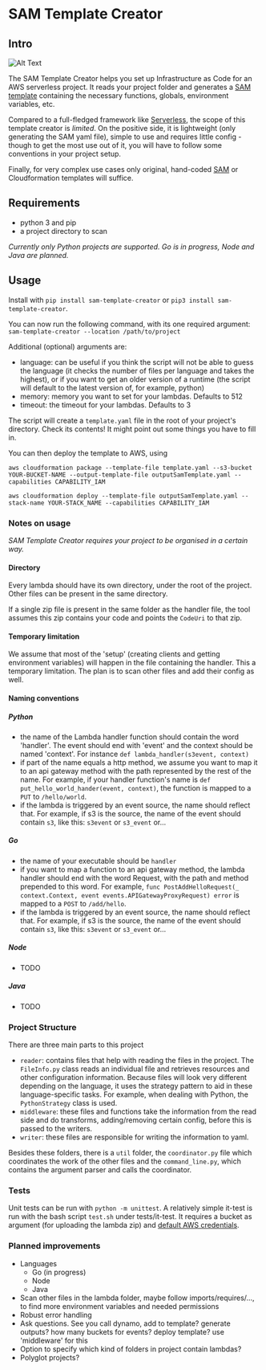 # SAM Template Creator

## Intro

![Alt Text](https://cl.ly/21b792e2627b/Screen%252520Recording%2525202019-04-21%252520at%25252010.56%252520AM.gif)

The SAM Template Creator helps you set up Infrastructure as Code for an AWS serverless project.
It reads your project folder and generates a [SAM template][1] containing the necessary functions, globals, environment variables, etc.

Compared to a full-fledged framework like [Serverless][2], the scope of this template creator is *limited*. 
On the positive side, it is lightweight (only generating the SAM yaml file), simple to use and requires little config - though to get
the most use out of it, you will have to follow some conventions in your project setup.

Finally, for very complex use cases only original, hand-coded [SAM][1] or Cloudformation templates will suffice.

[1]: https://github.com/awslabs/serverless-application-model/blob/master/versions/2016-10-31.md
[2]: https://serverless.com/

## Requirements

- python 3 and pip
- a project directory to scan 

*Currently only Python projects are supported. Go is in progress, Node and Java are planned.*

## Usage

Install with `pip install sam-template-creator` or `pip3 install sam-template-creator`.

You can now run the following command, with its one required argument: `sam-template-creator --location /path/to/project`

Additional (optional) arguments are:
- language: can be useful if you think the script will not be able to guess the language (it checks the number of files per language and takes the highest), 
or if you want to get an older version of a runtime (the script will default to the latest version of, for example, python)
- memory: memory you want to set for your lambdas. Defaults to 512
- timeout: the timeout for your lambdas. Defaults to 3

The script will create a `template.yaml` file in the root of your project's directory. Check its contents! It might point out some things you have to fill in.

You can then deploy the template to AWS, using 

`aws cloudformation package --template-file template.yaml --s3-bucket YOUR-BUCKET-NAME --output-template-file outputSamTemplate.yaml --capabilities CAPABILITY_IAM`

`aws cloudformation deploy --template-file outputSamTemplate.yaml --stack-name YOUR-STACK_NAME --capabilities CAPABILITY_IAM`

### Notes on usage

*SAM Template Creator requires your project to be organised in a certain way.*

#### Directory

Every lambda should have its own directory, under the root of the project. Other files can be present in the same directory. 

If a single zip file is present in the same folder as the handler file, the tool assumes this zip contains your code and points the `CodeUri` to that zip.

#### Temporary limitation

We assume that most of the 'setup' (creating clients and getting environment variables) will happen in the file containing the handler. 
This a temporary limitation. The plan is to scan other files and add their config as well.

#### Naming conventions

##### Python

- the name of the Lambda handler function should contain the word 'handler'. The event should end with 'event' and the context should be named 'context'. 
For instance `def lambda_handler(s3event, context)`
- if part of the name equals a http method, we assume you want to map it to an api gateway method with the path represented by the rest of the name. 
For example, if your handler function's name is `def put_hello_world_hander(event, context)`, the function is mapped to a `PUT` to `/hello/world`.
- if the lambda is triggered by an event source, the name should reflect that. 
For example, if s3 is the source, the name of the event should contain `s3`, like this: `s3event` or `s3_event` or...

##### Go

- the name of your executable should be `handler`
- if you want to map a function to an api gateway method, the lambda handler should end with the word Request, with the path and method prepended to this word.
For example, `func PostAddHelloRequest(_ context.Context, event events.APIGatewayProxyRequest) error` is mapped to a `POST` to `/add/hello`.
- if the lambda is triggered by an event source, the name should reflect that. 
For example, if s3 is the source, the name of the event should contain `s3`, like this: `s3event` or `s3_event` or...

##### Node

- TODO

##### Java

- TODO

### Project Structure

There are three main parts to this project
- `reader`: contains files that help with reading the files in the project. The `FileInfo.py` class reads an individual file and retrieves
resources and other configuration information. Because files will look very different depending on the language, it uses the strategy pattern
to aid in these language-specific tasks. For example, when dealing with Python, the `PythonStrategy` class is used.
- `middleware`: these files and functions take the information from the read side and do transforms, adding/removing certain config, before this is
passed to the writers.
- `writer`: these files are responsible for writing the information to yaml.

Besides these folders, there is a `util` folder, the `coordinator.py` file which coordinates the work of the other files and the `command_line.py`,
which contains the argument parser and calls the coordinator.

### Tests

Unit tests can be run with `python -m unittest`. A relatively simple it-test is run with the bash script `test.sh` under tests/it-test.
It requires a bucket as argument (for uploading the lambda zip) and [default AWS credentials][3].

[3]: https://docs.aws.amazon.com/polly/latest/dg/setup-aws-cli.html

### Planned improvements

* Languages
    * Go (in progress)
    * Node
    * Java
* Scan other files in the lambda folder, maybe follow imports/requires/..., to find more environment variables and needed permissions  
* Robust error handling 
* Ask questions. See you call dynamo, add to template? generate outputs? how many buckets for events? deploy template? use 'middleware' for this 
* Option to specify which kind of folders in project contain lambdas?  
* Polyglot projects?

